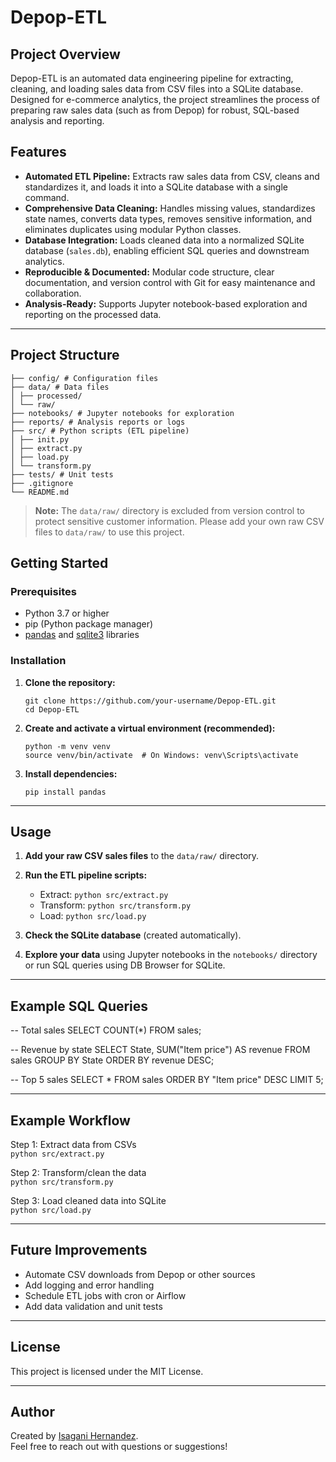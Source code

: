 # Depop-ETL

## Project Overview

Depop-ETL is an automated data engineering pipeline for extracting, cleaning, and loading sales data from CSV files into a SQLite database. Designed for e-commerce analytics, the project streamlines the process of preparing raw sales data (such as from Depop) for robust, SQL-based analysis and reporting.

## Features

- **Automated ETL Pipeline:** Extracts raw sales data from CSV, cleans and standardizes it, and loads it into a SQLite database with a single command.
- **Comprehensive Data Cleaning:** Handles missing values, standardizes state names, converts data types, removes sensitive information, and eliminates duplicates using modular Python classes.
- **Database Integration:** Loads cleaned data into a normalized SQLite database (`sales.db`), enabling efficient SQL queries and downstream analytics.
- **Reproducible & Documented:** Modular code structure, clear documentation, and version control with Git for easy maintenance and collaboration.
- **Analysis-Ready:** Supports Jupyter notebook-based exploration and reporting on the processed data.

---
## Project Structure
```
├── config/ # Configuration files
├── data/ # Data files
│ ├── processed/
│ └── raw/
├── notebooks/ # Jupyter notebooks for exploration
├── reports/ # Analysis reports or logs
├── src/ # Python scripts (ETL pipeline)
│ ├── init.py
│ ├── extract.py
│ ├── load.py
│ └── transform.py
├── tests/ # Unit tests
├── .gitignore
└── README.md
```

> **Note:** The `data/raw/` directory is excluded from version control to protect sensitive customer information. Please add your own raw CSV files to `data/raw/` to use this project.

## Getting Started

### Prerequisites

- Python 3.7 or higher
- pip (Python package manager)
- [pandas](https://pandas.pydata.org/) and [sqlite3](https://docs.python.org/3/library/sqlite3.html) libraries

### Installation

1. **Clone the repository:**
    ```
    git clone https://github.com/your-username/Depop-ETL.git
    cd Depop-ETL
    ```

2. **Create and activate a virtual environment (recommended):**
    ```
    python -m venv venv
    source venv/bin/activate  # On Windows: venv\Scripts\activate
    ```

3. **Install dependencies:**
    ```
    pip install pandas
    ```

---

## Usage

1. **Add your raw CSV sales files** to the `data/raw/` directory.

2. **Run the ETL pipeline scripts:**
    - Extract: `python src/extract.py`
    - Transform: `python src/transform.py`
    - Load: `python src/load.py`

3. **Check the SQLite database** (created automatically).

4.  **Explore your data** using Jupyter notebooks in the `notebooks/` directory or run SQL queries using DB Browser for SQLite.

---

## Example SQL Queries
-- Total sales
SELECT COUNT(*) FROM sales;

-- Revenue by state
SELECT State, SUM("Item price") AS revenue FROM sales GROUP BY State ORDER BY revenue DESC;

-- Top 5 sales
SELECT * FROM sales ORDER BY "Item price" DESC LIMIT 5;

---
## Example Workflow

Step 1: Extract data from CSVs  
`python src/extract.py`

Step 2: Transform/clean the data  
`python src/transform.py`

Step 3: Load cleaned data into SQLite  
`python src/load.py`

---

## Future Improvements

- Automate CSV downloads from Depop or other sources
- Add logging and error handling
- Schedule ETL jobs with cron or Airflow
- Add data validation and unit tests

---

## License

This project is licensed under the MIT License.

---

## Author

Created by [Isagani Hernandez](https://github.com/IsaganiJulian).  
Feel free to reach out with questions or suggestions!
